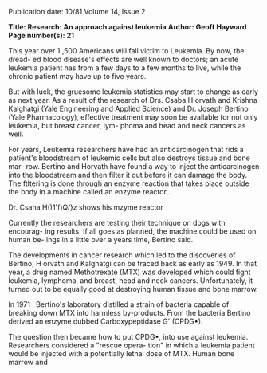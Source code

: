 Publication date: 10/81
Volume 14, Issue 2

**Title: Research: An approach against leukemia**
**Author: Geoff Hayward**
**Page number(s): 21**

This year over 1 ,500 Americans will fall 
victim to Leukemia. By now, the dread-
ed blood disease's effects are well known 
to doctors; an acute leukemia patient 
has from a few days to a few months to 
live, while the chronic patient may have 
up to five years. 


But with 
luck, 
the 
gruesome 
leukemia statistics may start to change 
as early as next year. As a result of the 
research of Drs. Csaba H orvath and 
Krishna Kalghatgi (Yale Engineering 
and Applied Science) and Dr. Joseph 
Bertino (Yale Pharmacology), effective 
treatment may soon be available for not 
only leukemia, but breast cancer, lym-
phoma and head and neck cancers as 
well. 


For years, 
Leukemia researchers 
have had an anticarcinogen that rids a 
patient's bloodstream of leukemic cells 
but also destroys tissue and bone mar-
row. Bertino and Horvath have found a 
way to inject the anticarcinogen into the 
bloodstream and then filter it out before 
it can damage the body. The ftltering is 
done through an enzyme reaction that 
takes place outside the body in a 
machine called an enzyme reactor . 


Dr. Csaha H()1'f)Q/}z shows his mzyme reactor 


Currently the researchers are testing 
their technique on dogs with encourag-
ing results. If all goes as planned, the 
machine could be used on human be-
ings in a little over a years time, Bertino 
said. 


The developments in cancer research 
which led to the discoveries of Bertino, 
H orvath and Kalghatgi can be traced 
back as early as 1949. In that year, a 
drug named Methotrexate (MTX) was 
developed which could fight leukemia, 
lymphoma, and breast, head and neck 
cancers. Unfortunately, it turned out to 
be equally good at destroying human 
tissue and bone marrow. 


In 1971 , Bertino's laboratory distilled 
a strain of bacteria capable of breaking 
down MTX into harmless by-products. 
From the bacteria Bertino derived an 
enzyme dubbed Carboxypeptidase G' 
(CPDG•). 


The question then became how to put 
CPDG•, into use against leukemia. 
Researchers considered a "rescue opera-
tion" in which a leukemia patient would 
be injected with a potentially lethal dose 
of MTX. Human bone marrow and